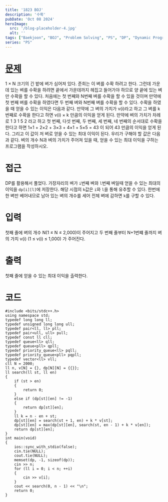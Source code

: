 ```yaml
---
title: '1823 BOJ'
description: '수확'
pubDate: 'Oct 08 2024'
heroImage: 
  src: '/blog-placeholder-4.jpg'
  alt: ''
tags: ["Baekjoon", "BOJ", "Problem Solving", "PS", "DP", "Dynamic Programming"]
series: "PS"
---
```


# [문제](https://www.acmicpc.net/problem/1823)
1 × N 크기의 긴 밭에 벼가 심어져 있다. 준희는 이 벼를 수확 하려고 한다. 
그런데 가운데 있는 벼를 수확을 하려면 끝에서 가운데까지 헤집고 들어가야 하므로 양 끝에 있는 벼만 수확을 할 수 있다. 
처음에는 첫 번째와 N번째 벼를 수확을 할 수 있을 것이며 만약에 첫 번째 벼를 수확을 하였다면 두 번째 벼와 N번째 벼를 수확을 할 수 있다.
수확을 하였을 때 얻을 수 있는 이익은 다음과 같다. 만약에 그 벼의 가치가 v(i)라고 하고 그 벼를 k번째로 수확을 한다고 하면 v(i) × k 만큼의 이익을 얻게 된다.
만약에 벼의 가치가 차례로 1 3 1 5 2 라고 하고 첫 번째, 다섯 번째, 두 번째, 세 번째, 네 번째의 순서대로 수확을 한다고 하면 1×1 + 2×2 + 3×3 + 4×1 + 5×5 = 43 이 되어 43 만큼의 이익을 얻게 된다. 
그리고 이 값이 저 벼로 얻을 수 있는 최대 이익이 된다.
우리가 구해야 할 값은 다음과 같다. 벼의 개수 N과 벼의 가치가 주어져 있을 때, 얻을 수 있는 최대 이익을 구하는 프로그램을 작성하시오.

# 접근
DP를 활용해서 풀었다. 가장자리의 벼가 `i`번째 벼와 `l`번째 벼일때 얻을 수 있는 최대의 이익을 `dp[i][l]`에 저장한다. 
해당 시점의 `k`값은 `i`와 `l`을 통해 유추할 수 있다. 한번에 한 벼만 베어내므로 남아 있는 벼의 개수를 세어 전체 벼에 감하면 `k`를 구할 수 있다.

# 입력
첫째 줄에 벼의 개수 N(1 ≤ N ≤ 2,000)이 주어지고 두 번째 줄부터 N+1번쨰 줄까지 벼의 가치 v(i) (1 ≤ v(i) ≤ 1,000) 가 주어진다.

# 출력
첫째 줄에 얻을 수 있는 최대 이익을 출력한다.

# 코드
```
#include <bits/stdc++.h>
using namespace std;
typedef long long ll;
typedef unsigned long long ull;
typedef pair<ll, ll> pll;
typedef pair<ull, ull> pull;
typedef const ll cll;
typedef queue<ll> qll;
typedef queue<pll> qpll;
typedef priority_queue<ll> pqll;
typedef priority_queue<pll> pqpll;
typedef vector<ll> vll;
cll N = 2000;
ll n, v[N] = {}, dp[N][N] = {{}};
ll search(ll st, ll en)
{
    if (st > en)
    {
        return 0;
    }
    else if (dp[st][en] != -1)
    {
        return dp[st][en];
    }
    ll k = n - en + st;
    dp[st][en] = search(st + 1, en) + k * v[st];
    dp[st][en] = max(dp[st][en], search(st, en - 1) + k * v[en]);
    return dp[st][en];
}
int main(void)
{
    ios::sync_with_stdio(false);
    cin.tie(NULL);
    cout.tie(NULL);
    memset(dp, -1, sizeof(dp));
    cin >> n;
    for (ll i = 0; i < n; ++i)
    {
        cin >> v[i];
    }
    cout << search(0, n - 1) << "\n";
    return 0;
}
```
